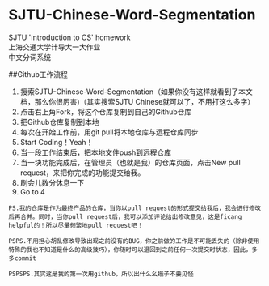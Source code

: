 # SJTU-Chinese-Word-Segmentation
SJTU 'Introduction to CS' homework  
上海交通大学计导大一大作业  
中文分词系统  

##Github工作流程
1. 搜索SJTU-Chinese-Word-Segmentation（如果你没有这样就看到了本文档，那么你很厉害)（其实搜索SJTU Chinese就可以了，不用打这么多字）
2. 点击右上角Fork，将这个仓库复制到自己的Github仓库
3. 把Github仓库复制到本地
4. 每次在开始工作前，用git pull将本地仓库与远程仓库同步
5. Start Coding！Yeah！
6. 当一段工作结束后，把本地文件push到远程仓库
7. 当一块功能完成后，在管理员（也就是我）的仓库页面，点击New pull request，来把你完成的功能提交给我。
8. 刷会儿数分休息一下
9. Go to 4 


```PS.我的仓库是作为最终产品的仓库，当你以pull request的形式提交给我后，我会进行修改后再合并。同时，当你pull request后，我可以添加评论给出修改意见，这是ficang helpful的！所以尽量频繁地pull request吧！```  

```PSPS.不用担心胡乱修改导致出现之前没有的BUG，你之前做的工作是不可能丢失的（除非使用特殊的我也不知道是什么的高级技巧），你随时可以退回到之前任何一次提交时状态，因此，多多commit```

```PSPSPS.其实这是我的第一次用github，所以出什么幺蛾子不要见怪```  

 